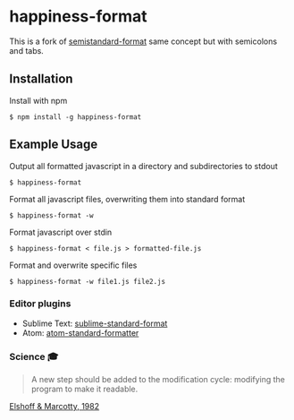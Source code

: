 
# happiness-format
  This is a fork of [semistandard-format](https://github.com/ricardofbarros/semistandard-format) same concept but with semicolons and tabs.

## Installation

  Install with npm

    $ npm install -g happiness-format

## Example Usage

  Output all formatted javascript in a directory and subdirectories to stdout

    $ happiness-format

  Format all javascript files, overwriting them into standard format

    $ happiness-format -w

  Format javascript over stdin

    $ happiness-format < file.js > formatted-file.js

  Format and overwrite specific files

    $ happiness-format -w file1.js file2.js

### Editor plugins

  - Sublime Text: [sublime-standard-format](https://packagecontrol.io/packages/StandardFormat)
  - Atom: [atom-standard-formatter](https://atom.io/packages/standard-formatter)

### Science :mortar_board:

  > A new step should be added to the modification cycle: modifying the program to make it readable.

  [Elshoff & Marcotty, 1982](http://dl.acm.org/citation.cfm?id=358596)
